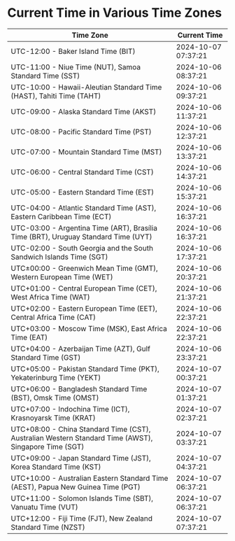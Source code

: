 # Current Time in Various Time Zones

| Time Zone | Current Time |
|-----------|--------------|
| UTC-12:00 - Baker Island Time (BIT) | 2024-10-07 07:37:21 |
| UTC-11:00 - Niue Time (NUT), Samoa Standard Time (SST) | 2024-10-06 08:37:21 |
| UTC-10:00 - Hawaii-Aleutian Standard Time (HAST), Tahiti Time (TAHT) | 2024-10-06 09:37:21 |
| UTC-09:00 - Alaska Standard Time (AKST) | 2024-10-06 11:37:21 |
| UTC-08:00 - Pacific Standard Time (PST) | 2024-10-06 12:37:21 |
| UTC-07:00 - Mountain Standard Time (MST) | 2024-10-06 13:37:21 |
| UTC-06:00 - Central Standard Time (CST) | 2024-10-06 14:37:21 |
| UTC-05:00 - Eastern Standard Time (EST) | 2024-10-06 15:37:21 |
| UTC-04:00 - Atlantic Standard Time (AST), Eastern Caribbean Time (ECT) | 2024-10-06 16:37:21 |
| UTC-03:00 - Argentina Time (ART), Brasília Time (BRT), Uruguay Standard Time (UYT) | 2024-10-06 16:37:21 |
| UTC-02:00 - South Georgia and the South Sandwich Islands Time (SGT) | 2024-10-06 17:37:21 |
| UTC±00:00 - Greenwich Mean Time (GMT), Western European Time (WET) | 2024-10-06 20:37:21 |
| UTC+01:00 - Central European Time (CET), West Africa Time (WAT) | 2024-10-06 21:37:21 |
| UTC+02:00 - Eastern European Time (EET), Central Africa Time (CAT) | 2024-10-06 22:37:21 |
| UTC+03:00 - Moscow Time (MSK), East Africa Time (EAT) | 2024-10-06 22:37:21 |
| UTC+04:00 - Azerbaijan Time (AZT), Gulf Standard Time (GST) | 2024-10-06 23:37:21 |
| UTC+05:00 - Pakistan Standard Time (PKT), Yekaterinburg Time (YEKT) | 2024-10-07 00:37:21 |
| UTC+06:00 - Bangladesh Standard Time (BST), Omsk Time (OMST) | 2024-10-07 01:37:21 |
| UTC+07:00 - Indochina Time (ICT), Krasnoyarsk Time (KRAT) | 2024-10-07 02:37:21 |
| UTC+08:00 - China Standard Time (CST), Australian Western Standard Time (AWST), Singapore Time (SGT) | 2024-10-07 03:37:21 |
| UTC+09:00 - Japan Standard Time (JST), Korea Standard Time (KST) | 2024-10-07 04:37:21 |
| UTC+10:00 - Australian Eastern Standard Time (AEST), Papua New Guinea Time (PGT) | 2024-10-07 06:37:21 |
| UTC+11:00 - Solomon Islands Time (SBT), Vanuatu Time (VUT) | 2024-10-07 06:37:21 |
| UTC+12:00 - Fiji Time (FJT), New Zealand Standard Time (NZST) | 2024-10-07 07:37:21 |
